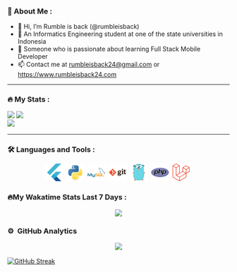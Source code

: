### 📖 About Me :
- 👋 Hi, I’m Rumble is back (@rumbleisback)
- 👀 An Informatics Engineering student at
  one of the state universities in Indonesia
- 🌱 Someone who is passionate about learning
  Full Stack Mobile Developer
- 📫 Contact me at rumbleisback24@gmail.com or https://www.rumbleisback24.com

---

### 🔥 My Stats :
  <div >
    <img witdh="100%" src="https://github-readme-streak-stats.herokuapp.com/?user=rumbleisback24&theme=tokyonight&count_private=true"/>
    <img height="180em" witdh="100%" src="https://github-readme-stats-eight-theta.vercel.app/api/top-langs/?username=rumbleisback24&layout=compact&langs_count=8&theme=tokyonight"/>
  </div>
  <img  height="180em"  src="https://github-readme-stats-eight-theta.vercel.app/api?username=rumbleisback24&show_icons=true&theme=tokyonight&include_all_commits=true&count_private=true"/>
  
---

### :hammer_and_wrench: Languages and Tools :
<div align="center">
  <img src="https://github.com/devicons/devicon/blob/master/icons/flutter/flutter-original.svg" title="Flutter" alt="Flutter" width="40" height="40"/>&nbsp;
  <img src="https://github.com/devicons/devicon/blob/master/icons/python/python-original.svg" title="Python" alt="Python" width="40" height="40"/>&nbsp;
  <img src="https://github.com/devicons/devicon/blob/master/icons/mysql/mysql-original-wordmark.svg" title="MySQL"  alt="MySQL" width="40" height="40"/>&nbsp;
  <img src="https://github.com/devicons/devicon/blob/master/icons/git/git-original-wordmark.svg" title="Git"  alt="Git" width="40" height="40"/>&nbsp;
  <img src="https://github.com/devicons/devicon/blob/master/icons/go/go-original.svg" title="Go"  alt="Go" width="40" height="40"/>&nbsp;
  <img src="https://github.com/devicons/devicon/blob/master/icons/php/php-original.svg" title="Php"  alt="Php" width="40" height="40"/>&nbsp;
  <img src="https://github.com/devicons/devicon/blob/master/icons/laravel/laravel-original.svg" title="Laravel"  alt="Laravel" width="40" height="40"/>&nbsp;
</div>

### 🔥My Wakatime Stats Last 7 Days :
  <div align="center">
    <img height="180em" align="center" src="https://github-readme-stats.vercel.app/api/wakatime?username=rumbleisback24&theme=algolia&layout=compact&range=last_7_days"/>
   </div>





### ⚙️ &nbsp;GitHub Analytics

<p  align="center">

<a  href="https://github.com/AVS1508">


<img  height="180em"  src="https://github-readme-stats-eight-theta.vercel.app/api/top-langs/?username=rumbleisback24&layout=compact&langs_count=8&theme=algolia"/>

</a>

</p>

[![GitHub Streak](http://github-readme-streak-stats.herokuapp.com?user=rumbleisback24&theme=dark&background=000000)](https://git.io/streak-stats)


